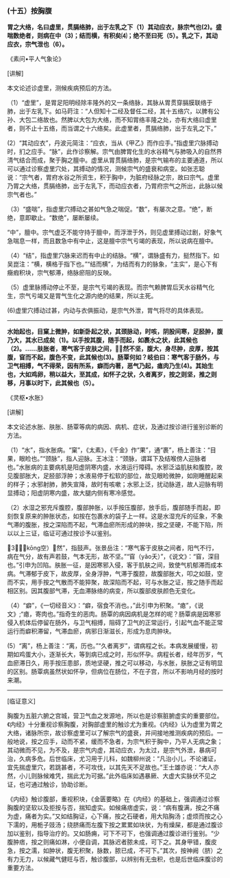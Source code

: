### (十五）按胸腹

**胃之大络，名曰虚里，贯膈络肺，出于左乳之下（1）其动应衣，脉宗气也(2)。盛喘数绝者，则病在中（3)；结而横，有积矣⑷；绝不至曰死（5）。乳之下，其动应衣，宗气泄也（6）。**

​《素问•平人气象论》

[讲解]

本文论述诊虚里，测候疾病预后的方法。

（1）“虚里”，是胃足阳明经除丰隆外的又一条络脉，其脉从胃贯穿膈膜联络于肺，出于左乳下。如马莳注：“人但知十二经及督任二经，其十五络穴，以脾有公孙、大包二络故也。然脾以大包为大络，而不知胃络丰隆之处，亦有大络曰虚里者，则不止十五络，而当谓之十六络矣。此虚里者，贯膈络肺，出于左乳之下。”

(2）“其动应衣”，丹波元简注：“应衣，当从《甲乙》而作应手。”指虚里穴脉搏动时，扪之应手。“脉”，此作诊察解。宗气由脾胃化生的水谷精气与肺吸入的自然界清气结合而成，聚于胸之膻中。虚里从胃贯膈络肺，是宗气输布的主要通道，所以可以通过诊察虚里穴处，其搏动的情况，测候宗气的盛衰和病变。如张志聪说：“宗气者，胃府水谷之所资生，积于胸中，为脏府经脉之宗，故曰宗气。虚里乃胃之大络，贯膈络肺，出于左乳下，而动应衣者，乃胃府宗气之所出，此脉以候宗气者也。”

（3）“盛喘”，指虚里穴搏动之甚如气急之喘促。“数”，有屡次之意。“绝”，断绝，意即歇止。“数绝”，屡断屡续。

“中”，膻中。宗气虚乏不能守持于膻中，而浮泄于外，则见虚里搏动过剧，好象气急喘息一样，而且数急中有中止，这是膻中宗气亏竭的表现，所以说病在膻中。

（4）“结”，指虚里穴脉来迟而有中止的结脉。“横”，谓脉盛有力，挺然指下。如吴崑注：“横，横格于指下也。”“结而横”，为结而有力的脉象，“主实”，是心下有癥瘕积块，宗气郁滞，络脉瘀阻的反映。

（5）虚里脉搏动停止不至，是宗气亏竭的表现。而宗气赖脾胃后天水谷精气化生，宗气亏竭又是胃气生化之源内绝的结果，所以主死。

(6)虚里穴搏动过甚，内动与衣俱振动，是宗气外泄，胃气将尽的具体表现。

* * *

**水始起也，目窠上微肿，如新卧起之状，其颈脉动，时咳，阴股间寒，足胫肿，腹乃大，其水已成矣（1)。以手按其腹，随手而起，如裹水之状，此其候也（2)。……肤胀者，寒气客于皮肤之间，𪔣𪔣然不坚，腹大，身尽肿，皮厚，按其腹，窅而不起，腹色不变，此其候也(3)。肠覃何如？岐伯曰：寒气客于肠外，与卫气相搏，气不得荣，因有所系，癖而内著，恶气乃起，瘜肉乃生(4)。其始生也，大如鸡卵，稍以益大，至其成，如怀子之状，久者离岁，按之则坚，推之则移，月事以时下，此其候也（5）。**

​《灵枢•水胀》

[讲解]

本文论述水胀、肤胀、肠覃等病的病因、病机、症状，及通过按诊进行鉴别诊断的方法。

（1）“水”，指水胀病。“窠”，《太素》，《千金》作“果”，通“裹”，杨上善注：“目果，眼睑也。”“颈脉”，指人迎脉。王冰注：“颈脉，谓耳下及结喉傍人迎脉者也。”水胀病的主要病机是阳虚阴寒内盛，水液运行障碍。水邪泛溢肌肤和腹腔，故见腹部胀大，足胫部浮肿；水液易停于松软的部位，故见眼睑微肿，如刚睡醒起来的样子；水邪射肺，肺失宣降，故时有咳嗽；水邪上泛，扰动脉道，故人迎脉有明显搏动；阳虚阴寒内盛，故大腿内侧有寒冷感觉。

（2）水湿之邪充斥腹腔，腹部肿胀，以手按压腹部，放手后，腹部随手而起，即刻恢复原来的肿胀状态，如按在包裹水的袋子上一样。这是水湿充斥的征象，不象气滞的腹胀，按之深陷而不起，气滞血瘀所形成的肿块，按之坚硬，不能下陷，所以以上三证，临证可通过按诊予以鉴别。

（3）𪔣（kōng空）𪔣然”，指鼓声。张景岳注：“寒气客于皮肤之间者，阳气不行，病在气分，故有声若鼓，气本无形，故不坚。”“窅（yǎo夭）”，《说文》：“窅，深目也。”引申为凹陷。肤胀一征，是因寒邪入侵，客于肌肤之间，致使气机郁滞而成本病。气滞郁于皮下，故皮厚，全身浮肿，气滞于腹腔，故腹部胀大，叩之如鼓，空而不实，用手按之气散而不能猝聚，故深陷而不起，可与水胀之证，按之随手而起相区别。因其腹部气滞，无血滞脉络的病变，所以腹部皮肤颜色无变化。

（4）“癖”，《一切经音义》：“癖，宿食不消也。，”此引申为积聚。“瘜”，《说文》;“瘜，寄肉也。”指奇生的恶肉。肠覃的病因病机是怎样的呢？肠覃病是因寒邪侵入机体后停留在肠外，与卫气相搏，阻碍了卫气的正常运行，引起气血不能正常运行而癖积滞留，气滞血瘀，病邪日渐滋长，形成为息肉肿块。

(5）“离”，杨上善注：“离，历也。”“久者离岁”，谓病程之长。本病发展缓慢，初期如鸡蛋大小，逐渐长大，等到病已成之时，形似怀孕。病程长者，经年历岁，气血瘀滞日久，用手按压患部，质地坚硬，推之可以移动，与水胀，肤胀之证有明显的区别。肠覃病虽然状如怀孕，但病位在肠位，不在子宫，所以不影响月经的按时来潮。

* * *

[临证意义]

胸腹为五脏六腑之宫城，营卫气血之发源地，所以也是诊察脏腑虚实的重要部位。《内经》十分重视诊察胸腹，对胸部虚里的触诊尤为重视。《内经》认为虚里为胃之大络，诸脉所宗，故诊察虚里可以了解宗气的盛衰，并间接地推测疾病的预后。一般地说，按之应手，动而不紧，缓而不急者，为宗气积于胸中，乃平人无病之象；其动微而不见，为不及，是宗气内虚，其动应衣，为太过，是宗气外泄，暴病可治，久病多危。后世临床，尤习用于儿科，如魏柳州说：“凡治小儿，不论诸证，宜先揣虚里穴，若跳甚者，不可攻伐，以其先天不足故也。”王士雄亦说：“大人亦然，小儿则脉候难凭，揣此尤为可据。”此外临床如遇暴厥、大虚大实脉伏不见之证，也可通过触诊，协助诊断。

《内经》触诊腹部，重视积块，《金匮要略》在《内经》的基础上，强调通过诊察胸腹的坚软以及拒按与否，揣知虚实。如候痛痞虚实，说：“病有腹满，按之不痛为虚，痛者为实。”又如结胸证，心下痛，按之石硬者，用大陷胸汤；虚烦而按之心下濡的，用栀子豉汤；绕脐痛而左腹下按之累累如块状，为有燥屎，都是通过腹诊加以鉴别，指导治疗的。又如肠痈，可下不可下，也强调通过腹诊进行鉴别。“少腹肿痞，按之则痛如淋，小便自调，其脉迟者脓未成，可下之。其身甲错，腹皮急，按之濡，如肿状，腹无积聚，脉数，脓已成，不可下。”其次，按神阙（脐）之有力无力，以候藏气健旺与否，触诊腹部，以辨别有无虫积，也是后世临床腹诊的重要方法。

